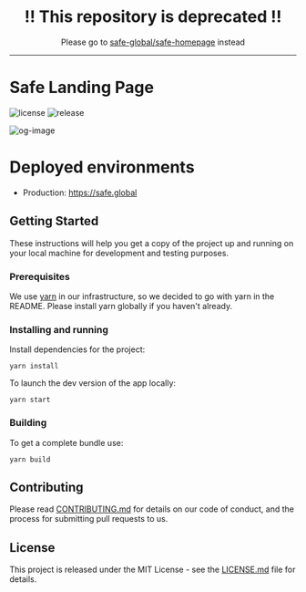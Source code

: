 # <div align="center">‼️ This repository is deprecated ‼️</div>

<div align="center">Please go to <a href="https://github.com/safe-global/safe-homepage">safe-global/safe-homepage</a> instead</div>

---

# Safe Landing Page

![license](https://img.shields.io/github/license/safe-global/safe-landing-page)
![release](https://img.shields.io/github/v/release/safe-global/safe-landing-page)

![og-image](https://user-images.githubusercontent.com/6764315/154456671-7b8a9aea-9b69-43de-bd8e-a57b84f53844.png)

# Deployed environments

- Production: https://safe.global

## Getting Started

These instructions will help you get a copy of the project up and running on your local machine for development and testing purposes.

### Prerequisites

We use [yarn](https://yarnpkg.com) in our infrastructure, so we decided to go with yarn in the README.
Please install yarn globally if you haven't already.

### Installing and running

Install dependencies for the project:

```
yarn install
```

To launch the dev version of the app locally:

```
yarn start
```

### Building

To get a complete bundle use:

```
yarn build
```

## Contributing

Please read [CONTRIBUTING.md](https://gist.github.com/PurpleBooth/b24679402957c63ec426) for details on our code of conduct, and the process for submitting pull requests to us.

## License

This project is released under the MIT License - see the [LICENSE.md](LICENSE.md) file for details.
